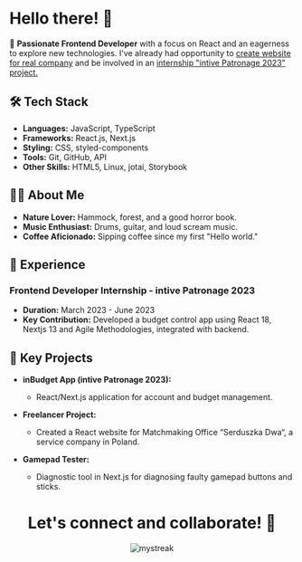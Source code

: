 # Hello there! 🖖

🚀 **Passionate Frontend Developer** with a focus on React and an eagerness to explore new technologies. I've already had opportunity to <ins>create website for real company</ins> and be involved in an <ins>internship "intive Patronage 2023" project.</ins>

## 🛠️ Tech Stack

- **Languages:** JavaScript, TypeScript
- **Frameworks:** React.js, Next.js
- **Styling:** CSS, styled-components
- **Tools:** Git, GitHub, API
- **Other Skills:** HTML5, Linux, jotai, Storybook

## 🙋‍♂️ About Me

- **Nature Lover:** Hammock, forest, and a good horror book.
- **Music Enthusiast:** Drums, guitar, and loud scream music.
- **Coffee Aficionado:** Sipping coffee since my first "Hello world."

## 💼 Experience

### Frontend Developer Internship - intive Patronage 2023

- **Duration:** March 2023 - June 2023
- **Key Contribution:** Developed a budget control app using React 18, Nextjs 13 and Agile Methodologies, integrated with backend.

## 🔧 Key Projects

- **inBudget App (intive Patronage 2023):**
  - React/Next.js application for account and budget management.
  
- **Freelancer Project:**
  - Created a React website for Matchmaking Office “Serduszka Dwa“, a service company in Poland.

- **Gamepad Tester:**
  - Diagnostic tool in Next.js for diagnosing faulty gamepad buttons and sticks.

<h1 align="center"> Let's connect and collaborate! 🚀 </h1>

<p align="center" ><img src="https://github-readme-streak-stats.herokuapp.com/?user=Vectari&theme=tokyonight" alt="mystreak"/></p>
